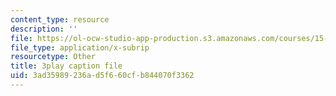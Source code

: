 ```yaml
---
content_type: resource
description: ''
file: https://ol-ocw-studio-app-production.s3.amazonaws.com/courses/15-071-the-analytics-edge-spring-2017/3ad35989236ad5f660cfb844070f3362_e8yvJp0VqtI.srt
file_type: application/x-subrip
resourcetype: Other
title: 3play caption file
uid: 3ad35989-236a-d5f6-60cf-b844070f3362
---
```

